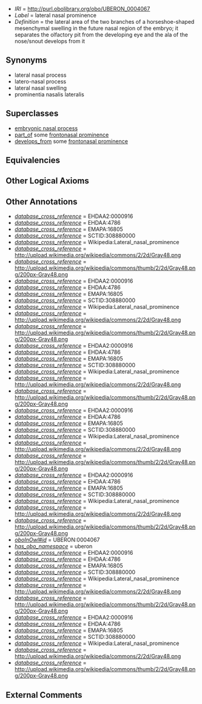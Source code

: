  * *IRI* = http://purl.obolibrary.org/obo/UBERON_0004067
 * *Label* = lateral nasal prominence
 * *Definition* = the lateral area of the two branches of a horseshoe-shaped mesenchymal swelling in the future nasal region of the embryo; it separates the olfactory pit from the developing eye and the ala of the nose/snout develops from it

## Synonyms

 * lateral nasal process
 * latero-nasal process
 * lateral nasal swelling
 * prominentia nasalis lateralis

## Superclasses

 * [embryonic nasal process](../../UBERON/92/UBERON_0009292.md)
 * [part_of](../../BFO/50/BFO_0000050.md) some [frontonasal prominence](../../UBERON/66/UBERON_0004066.md)
 * [develops_from](../../RO/02/RO_0002202.md) some [frontonasal prominence](../../UBERON/66/UBERON_0004066.md)

## Equivalencies


## Other Logical Axioms


## Other Annotations

 * *[database_cross_reference](../../ef/oboInOwl#hasDbXref.md)* = EHDAA2:0000916
 * *[database_cross_reference](../../ef/oboInOwl#hasDbXref.md)* = EHDAA:4786
 * *[database_cross_reference](../../ef/oboInOwl#hasDbXref.md)* = EMAPA:16805
 * *[database_cross_reference](../../ef/oboInOwl#hasDbXref.md)* = SCTID:308880000
 * *[database_cross_reference](../../ef/oboInOwl#hasDbXref.md)* = Wikipedia:Lateral_nasal_prominence
 * *[database_cross_reference](../../ef/oboInOwl#hasDbXref.md)* = http://upload.wikimedia.org/wikipedia/commons/2/2d/Gray48.png
 * *[database_cross_reference](../../ef/oboInOwl#hasDbXref.md)* = http://upload.wikimedia.org/wikipedia/commons/thumb/2/2d/Gray48.png/200px-Gray48.png
 * *[database_cross_reference](../../ef/oboInOwl#hasDbXref.md)* = EHDAA2:0000916
 * *[database_cross_reference](../../ef/oboInOwl#hasDbXref.md)* = EHDAA:4786
 * *[database_cross_reference](../../ef/oboInOwl#hasDbXref.md)* = EMAPA:16805
 * *[database_cross_reference](../../ef/oboInOwl#hasDbXref.md)* = SCTID:308880000
 * *[database_cross_reference](../../ef/oboInOwl#hasDbXref.md)* = Wikipedia:Lateral_nasal_prominence
 * *[database_cross_reference](../../ef/oboInOwl#hasDbXref.md)* = http://upload.wikimedia.org/wikipedia/commons/2/2d/Gray48.png
 * *[database_cross_reference](../../ef/oboInOwl#hasDbXref.md)* = http://upload.wikimedia.org/wikipedia/commons/thumb/2/2d/Gray48.png/200px-Gray48.png
 * *[database_cross_reference](../../ef/oboInOwl#hasDbXref.md)* = EHDAA2:0000916
 * *[database_cross_reference](../../ef/oboInOwl#hasDbXref.md)* = EHDAA:4786
 * *[database_cross_reference](../../ef/oboInOwl#hasDbXref.md)* = EMAPA:16805
 * *[database_cross_reference](../../ef/oboInOwl#hasDbXref.md)* = SCTID:308880000
 * *[database_cross_reference](../../ef/oboInOwl#hasDbXref.md)* = Wikipedia:Lateral_nasal_prominence
 * *[database_cross_reference](../../ef/oboInOwl#hasDbXref.md)* = http://upload.wikimedia.org/wikipedia/commons/2/2d/Gray48.png
 * *[database_cross_reference](../../ef/oboInOwl#hasDbXref.md)* = http://upload.wikimedia.org/wikipedia/commons/thumb/2/2d/Gray48.png/200px-Gray48.png
 * *[database_cross_reference](../../ef/oboInOwl#hasDbXref.md)* = EHDAA2:0000916
 * *[database_cross_reference](../../ef/oboInOwl#hasDbXref.md)* = EHDAA:4786
 * *[database_cross_reference](../../ef/oboInOwl#hasDbXref.md)* = EMAPA:16805
 * *[database_cross_reference](../../ef/oboInOwl#hasDbXref.md)* = SCTID:308880000
 * *[database_cross_reference](../../ef/oboInOwl#hasDbXref.md)* = Wikipedia:Lateral_nasal_prominence
 * *[database_cross_reference](../../ef/oboInOwl#hasDbXref.md)* = http://upload.wikimedia.org/wikipedia/commons/2/2d/Gray48.png
 * *[database_cross_reference](../../ef/oboInOwl#hasDbXref.md)* = http://upload.wikimedia.org/wikipedia/commons/thumb/2/2d/Gray48.png/200px-Gray48.png
 * *[database_cross_reference](../../ef/oboInOwl#hasDbXref.md)* = EHDAA2:0000916
 * *[database_cross_reference](../../ef/oboInOwl#hasDbXref.md)* = EHDAA:4786
 * *[database_cross_reference](../../ef/oboInOwl#hasDbXref.md)* = EMAPA:16805
 * *[database_cross_reference](../../ef/oboInOwl#hasDbXref.md)* = SCTID:308880000
 * *[database_cross_reference](../../ef/oboInOwl#hasDbXref.md)* = Wikipedia:Lateral_nasal_prominence
 * *[database_cross_reference](../../ef/oboInOwl#hasDbXref.md)* = http://upload.wikimedia.org/wikipedia/commons/2/2d/Gray48.png
 * *[database_cross_reference](../../ef/oboInOwl#hasDbXref.md)* = http://upload.wikimedia.org/wikipedia/commons/thumb/2/2d/Gray48.png/200px-Gray48.png
 * *[oboInOwl#id](../../id/oboInOwl#id.md)* = UBERON:0004067
 * *[has_obo_namespace](../../ce/oboInOwl#hasOBONamespace.md)* = uberon
 * *[database_cross_reference](../../ef/oboInOwl#hasDbXref.md)* = EHDAA2:0000916
 * *[database_cross_reference](../../ef/oboInOwl#hasDbXref.md)* = EHDAA:4786
 * *[database_cross_reference](../../ef/oboInOwl#hasDbXref.md)* = EMAPA:16805
 * *[database_cross_reference](../../ef/oboInOwl#hasDbXref.md)* = SCTID:308880000
 * *[database_cross_reference](../../ef/oboInOwl#hasDbXref.md)* = Wikipedia:Lateral_nasal_prominence
 * *[database_cross_reference](../../ef/oboInOwl#hasDbXref.md)* = http://upload.wikimedia.org/wikipedia/commons/2/2d/Gray48.png
 * *[database_cross_reference](../../ef/oboInOwl#hasDbXref.md)* = http://upload.wikimedia.org/wikipedia/commons/thumb/2/2d/Gray48.png/200px-Gray48.png
 * *[database_cross_reference](../../ef/oboInOwl#hasDbXref.md)* = EHDAA2:0000916
 * *[database_cross_reference](../../ef/oboInOwl#hasDbXref.md)* = EHDAA:4786
 * *[database_cross_reference](../../ef/oboInOwl#hasDbXref.md)* = EMAPA:16805
 * *[database_cross_reference](../../ef/oboInOwl#hasDbXref.md)* = SCTID:308880000
 * *[database_cross_reference](../../ef/oboInOwl#hasDbXref.md)* = Wikipedia:Lateral_nasal_prominence
 * *[database_cross_reference](../../ef/oboInOwl#hasDbXref.md)* = http://upload.wikimedia.org/wikipedia/commons/2/2d/Gray48.png
 * *[database_cross_reference](../../ef/oboInOwl#hasDbXref.md)* = http://upload.wikimedia.org/wikipedia/commons/thumb/2/2d/Gray48.png/200px-Gray48.png

## External Comments


